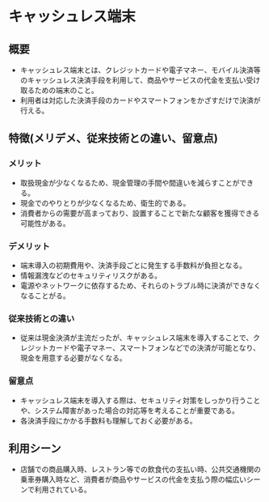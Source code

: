 # キャッシュレス端末
## 概要
* キャッシュレス端末とは、クレジットカードや電子マネー、モバイル決済等のキャッシュレス決済手段を利用して、商品やサービスの代金を支払い受け取るための端末のこと。
* 利用者は対応した決済手段のカードやスマートフォンをかざすだけで決済が行える。
## 特徴(メリデメ、従来技術との違い、留意点)
### メリット
* 取扱現金が少なくなるため、現金管理の手間や間違いを減らすことができる。
* 現金でのやりとりが少なくなるため、衛生的である。
* 消費者からの需要が高まっており、設置することで新たな顧客を獲得できる可能性がある。
### デメリット
* 端末導入の初期費用や、決済手段ごとに発生する手数料が負担となる。
* 情報漏洩などのセキュリティリスクがある。
* 電源やネットワークに依存するため、それらのトラブル時に決済ができなくなることがる。
### 従来技術との違い
* 従来は現金決済が主流だったが、キャッシュレス端末を導入することで、クレジットカードや電子マネー、スマートフォンなどでの決済が可能となり、現金を用意する必要がなくなる。
### 留意点
* キャッシュレス端末を導入する際は、セキュリティ対策をしっかり行うことや、システム障害があった場合の対応等を考えることが重要である。
* 各決済手段にかかる手数料も理解しておく必要がある。
## 利用シーン
* 店舗での商品購入時、レストラン等での飲食代の支払い時、公共交通機関の乗車券購入時など、消費者が商品やサービスの代金を支払う際の幅広いシーンで利用されている。
